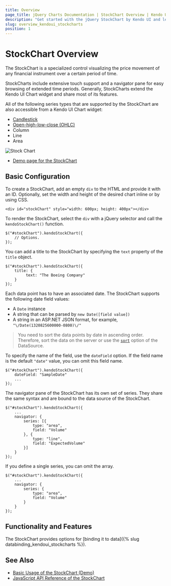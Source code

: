 ```yaml
---
title: Overview
page_title: jQuery Charts Documentation | StockChart Overview | Kendo UI
description: "Get started with the jQuery StockChart by Kendo UI and learn how to create, initialize, and enable the widget."
slug: overview_kendoui_stockcharts
position: 1
---
```


# StockChart Overview

The StockChart is a specialized control visualizing the price movement of any financial instrument over a certain period of time.

StockCharts include extensive touch support and a navigator pane for easy browsing of extended time periods. Generally, StockCharts extend the Kendo UI Chart widget and share most of its features.

All of the following series types that are supported by the StockChart are also accessible from a Kendo UI Chart widget:

* [Candlestick](https://en.wikipedia.org/wiki/Candlestick_chart)
* [Open-high-low-close (OHLC)](https://en.wikipedia.org/wiki/Open-high-low-close_chart)
* Column
* Line
* Area

![Stock Chart](stock-chart.png)

* [Demo page for the StockChart](http://demos.telerik.com/kendo-ui/financial/index)

## Basic Configuration

To create a StockChart, add an empty `div` to the HTML and provide it with an ID. Optionally, set the width and height of the desired chart inline or by using CSS.

    <div id="stockChart" style="width: 600px; height: 400px"></div>

To render the StockChart, select the `div` with a jQuery selector and call the `kendoStockChart()` function.

    $("#stockChart").kendoStockChart({
		// Options.
    });

You can add a title to the StockChart by specifying the `text` property of the `title` object.

    $("#stockChart").kendoStockChart({
        title: {
             text: "The Boeing Company"
        }
    });

Each data point has to have an associated date. The StockChart supports the following date field values:

* A `Date` instance
* A string that can be parsed by `new Date([field value])`
* A string in an ASP.NET JSON format, for example, `"\/Date(1320825600000-0800)\/"`

> You need to sort the data points by date in ascending order. Therefore, sort the data on the server or use the [`sort`](/api/framework/datasource#sort-array--objectdefault) option of the DataSource.

To specify the name of the field, use the `dateField` option. If the field name is the default `"date"` value, you can omit this field name.

    $("#stockChart").kendoStockChart({
		dateField: "SampleDate"
		...
    });

The navigator pane of the StockChart has its own set of series. They share the same syntax and are bound to the data source of the StockChart.

    $("#stockChart").kendoStockChart({
		...
		navigator: {
	    	series: [{
     	   		type: "area",
     	   		field: "Volume"
			}, {
				type: "line",
				field: "ExpectedVolume"
			}]
		}
    });

If you define a single series, you can omit the array.

    $("#stockChart").kendoStockChart({
		...
		navigator: {
	    	series: {
     	   		type: "area",
     	   		field: "Volume"
			}
		}
    });

## Functionality and Features

The StockChart provides options for [binding it to data]({% slug databinding_kendoui_stockcharts %}).

## See Also

* [Basic Usage of the StockChart (Demo)](http://demos.telerik.com/kendo-ui/financial/index)
* [JavaScript API Reference of the StockChart](/api/javascript/dataviz/ui/stock-chart)
